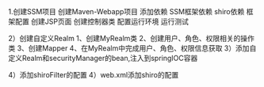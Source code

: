 1.创建SSM项目
创建Maven-Webapp项目
添加依赖 SSM框架依赖  shiro依赖
框架配置
创建JSP页面
创建控制器类
配置运行环境
运行测试

2）创建自定义Realm
	1、创建MyRealm类
	2、创建用户、角色、权限相关的操作类
	3、创建Mapper
	4、在MyRealm中完成用户、角色、权限信息获取
3）添加自定义Realm和securityManager的bean,注入到springIOC容器

4）添加shiroFilter的配置
4）web.xml添加shiro的配置
 